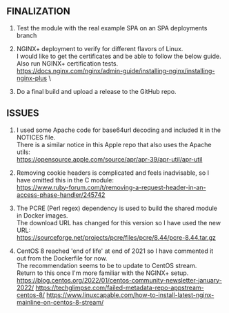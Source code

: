 FINALIZATION
------------
1. Test the module with the real example SPA on an SPA deployments branch

2. NGINX+ deployment to verify for different flavors of Linux.\
   I would like to get the certificates and be able to follow the below guide.\
   Also run NGINX+ certification tests.
   https://docs.nginx.com/nginx/admin-guide/installing-nginx/installing-nginx-plus \

3. Do a final build and upload a release to the GitHub repo.

ISSUES
------
1. I used some Apache code for base64url decoding and included it in the NOTICES file.\
   There is a similar notice in this Apple repo that also uses the Apache utils:\
   https://opensource.apple.com/source/apr/apr-39/apr-util/apr-util

2. Removing cookie headers is complicated and feels inadvisable, so I have omitted this in the C module:\
   https://www.ruby-forum.com/t/removing-a-request-header-in-an-access-phase-handler/245742

3. The PCRE (Perl regex) dependency is used to build the shared module in Docker images.\
   The download URL has changed for this version so I have used the new URL:\
   https://sourceforge.net/projects/pcre/files/pcre/8.44/pcre-8.44.tar.gz

4. CentOS 8 reached 'end of life' at end of 2021 so I have commented it out from the Dockerfile for now.\
   The recommendation seems to be to update to CentOS stream.\
   Return to this once I'm more familiar with the NGINX+ setup\.
   https://blog.centos.org/2022/01/centos-community-newsletter-january-2022/
   https://techglimpse.com/failed-metadata-repo-appstream-centos-8/
   https://www.linuxcapable.com/how-to-install-latest-nginx-mainline-on-centos-8-stream/
